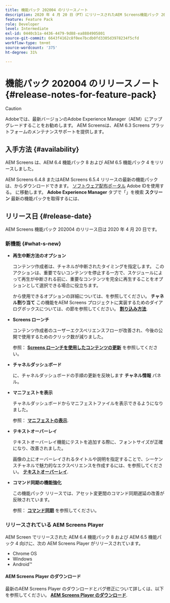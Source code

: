 ```yaml
---
title: 機能パック 202004 のリリースノート
description: 2020 年 4 月 20 日（PT）にリリースされたAEM Screens機能パック 202004 について説明します。
feature: Feature Pack
role: Developer
level: Intermediate
exl-id: 0440cb1a-4436-4479-9d88-ea8884905801
source-git-commit: 6643f4162c8f0ee7bcdb0fd3305d3978234f5cfd
workflow-type: tm+mt
source-wordcount: '375'
ht-degree: 31%

---
```


# 機能パック 202004 のリリースノート {#release-notes-for-feature-pack}

>[!CAUTION]
>
>Adobeでは、最新バージョンのAdobe Experience Manager（AEM）にアップグレードすることをお勧めします。 AEM Screensは、AEM 6.3 Screens プラットフォームのメンテナンスサポートを提供します。

## 入手方法 {#availability}

AEM Screens は、AEM 6.4 機能パック 8 および AEM 6.5 機能パック 4 をリリースしました。

AEM Screens 6.4.8 またはAEM Screens 6.5.4 リリースの最新の機能パックは、からダウンロードできます。 [ソフトウェア配布ポータル](https://experience.adobe.com/#/downloads/content/software-distribution/en/aem.html) Adobe IDを使用する。 に移動します。 **Adobe Experience Manager** タブで「」を検索 **スクリーン** 最新の機能パックを取得するには、

## リリース日 {#release-date}

AEM Screens 機能パック 202004 のリリース日は 2020 年 4 月 20 日です。

### 新機能 {#what-s-new}

* **再生中断方法のオプション**

  コンテンツ作成者は、チャネルが中断されたタイミングを指定します。 このアクションは、重要でないコンテンツを停止する一方で、スケジュールによって再生が中断される前に、重要なコンテンツを完全に再生することをオプションとして選択できる場合に役立ちます。

  から使用できるオプションの詳細については、を参照してください。 **チャネル割り当て** この機能をAEM Screens プロジェクトに実装するためのダイアログボックスについては、の節を参照してください。 **[割り込み方法](/help/user-guide/channel-assignment.md#interruption-method-channel)**.

* **Screens ローンチ**

  コンテンツ作成者のユーザーエクスペリエンスフローが改善され、今後の公開で使用するためのクリック数が減りました。

  参照： **[Screens ローンチを使用したコンテンツの更新](launches.md)** を参照してください。

* **チャネルダッシュボード**

  に、チャネルダッシュボードの手順の更新を反映します **チャネル情報** パネル。


* **マニフェストを表示**

  チャネルダッシュボードからマニフェストファイルを表示できるようになりました。

  参照： **[マニフェストの表示](/help/user-guide/managing-channels.md#view-manifest)**.

* **テキストオーバーレイ**

  テキストオーバーレイ機能にテストを追加する際に、フォントサイズが正確になり、改善されました。

  画像の上にオーバーレイされるタイトルや説明を指定することで、シーケンスチャネルで魅力的なエクスペリエンスを作成するには、を参照してください。 **[テキストオーバーレイ](text-overlay.md)**.

* **コマンド同期の機能強化**

  この機能パック リリースでは、アセット変更間のコマンド同期遅延の改善が反映されています。

  参照： **[コマンド同期](using-command-sync.md)** を参照してください。

### リリースされている AEM Screens Player

AEM Screen でリリースされた AEM 6.4 機能パック 8 および AEM 6.5 機能パック 4 向けに、次の AEM Screens Player がリリースされています。

* Chrome OS
* Windows
* Android™

#### AEM Screens Player のダウンロード 

最新のAEM Screens Player のダウンロードとバグ修正について詳しくは、以下を参照してください。 **[AEM Screens Player のダウンロード](https://download.macromedia.com/screens/)**.
